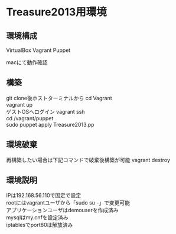Treasure2013用環境
===================================

## 環境構成
VirtualBox
Vagrant
Puppet

macにて動作確認

## 構築
git clone後ホストターミナルから
	cd Vagrant  
	vagrant up  
ゲストOSへログイン
	vagrant ssh  
	cd /vagrant/puppet  
	sudo puppet apply Treasure2013.pp  


## 環境破棄
再構築したい場合は下記コマンドで破棄後構築が可能
	vagrant destroy  

## 環境説明
IPは192.168.56.110で固定で設定  
rootにはvagrantユーザから「sudo su -」で変更可能  
アプリケーションユーザはdemouserを作成済み  
mysqlはmy.cnfを設定済み  
iptablesでport80は解放済み   

